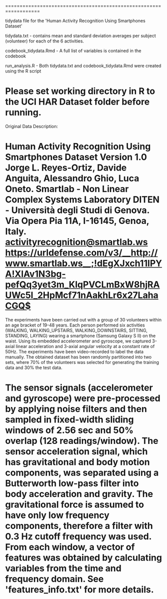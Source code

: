 ==================================================================

tidydata file for the 'Human Activity Recognition Using Smartphones Dataset'

tidydata.txt     - contains mean and standard deviation averages per subject (volunteer) for each of the 6 activities.

codebook_tidydata.Rmd   - A full list of variables is contained in the codebook

run_analysis.R    - Both tidydata.txt and codebook_tidydata.Rmd were created using the R script

Please set working directory in R to the UCI HAR Dataset folder before running.
==================================================================

Original Data Description:

Human Activity Recognition Using Smartphones Dataset
Version 1.0
Jorge L. Reyes-Ortiz, Davide Anguita, Alessandro Ghio, Luca Oneto.
Smartlab - Non Linear Complex Systems Laboratory
DITEN - Università degli Studi di Genova.
Via Opera Pia 11A, I-16145, Genoa, Italy.
activityrecognition@smartlab.ws
https://urldefense.com/v3/__http://www.smartlab.ws__;!dEgXJxch11IPYA!XlAv1N3bg-pefQq3yet3m_KlqPVCLmBxW8hjRAUWc5l_2HpMcf71nAakhLr6x27LahaCGQ$ 
==================================================================

The experiments have been carried out with a group of 30 volunteers within an age bracket of 19-48 years. Each person performed six activities (WALKING, WALKING_UPSTAIRS, WALKING_DOWNSTAIRS, SITTING, STANDING, LAYING) wearing a smartphone (Samsung Galaxy S II) on the waist. Using its embedded accelerometer and gyroscope, we captured 3-axial linear acceleration and 3-axial angular velocity at a constant rate of 50Hz. The experiments have been video-recorded to label the data manually. The obtained dataset has been randomly partitioned into two sets, where 70% of the volunteers was selected for generating the training data and 30% the test data. 

The sensor signals (accelerometer and gyroscope) were pre-processed by applying noise filters and then sampled in fixed-width sliding windows of 2.56 sec and 50% overlap (128 readings/window). The sensor acceleration signal, which has gravitational and body motion components, was separated using a Butterworth low-pass filter into body acceleration and gravity. The gravitational force is assumed to have only low frequency components, therefore a filter with 0.3 Hz cutoff frequency was used. From each window, a vector of features was obtained by calculating variables from the time and frequency domain. See 'features_info.txt' for more details. 
==================================================================



